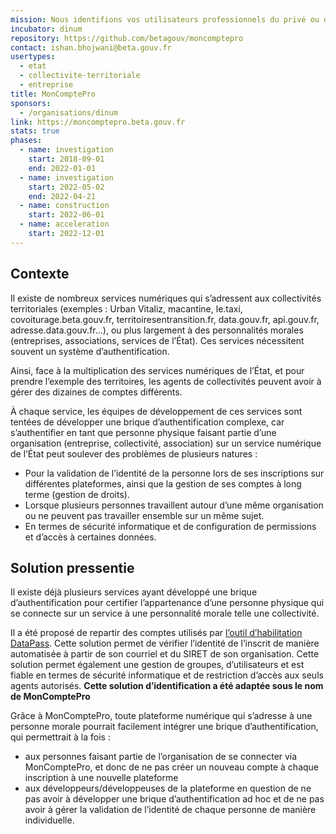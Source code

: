 ```yaml
---
mission: Nous identifions vos utilisateurs professionnels du privé ou du public.
incubator: dinum
repository: https://github.com/betagouv/moncomptepro
contact: ishan.bhojwani@beta.gouv.fr
usertypes:
  - etat
  - collectivite-territoriale
  - entreprise
title: MonComptePro
sponsors:
  - /organisations/dinum
link: https://moncomptepro.beta.gouv.fr
stats: true
phases:
  - name: investigation
    start: 2018-09-01
    end: 2022-01-01
  - name: investigation
    start: 2022-05-02
    end: 2022-04-21
  - name: construction
    start: 2022-06-01
  - name: acceleration
    start: 2022-12-01
---
```


## Contexte

Il existe de nombreux services numériques qui s’adressent aux collectivités territoriales (exemples : Urban Vitaliz, macantine, le.taxi, covoiturage.beta.gouv.fr, territoiresentransition.fr, data.gouv.fr, api.gouv.fr, adresse.data.gouv.fr...), ou plus largement à des personnalités morales (entreprises, associations, services de l’État). Ces services nécessitent souvent un système d’authentification.

Ainsi, face à la multiplication des services numériques de l’État, et pour prendre l’exemple des territoires, les agents de collectivités peuvent avoir à gérer des dizaines de comptes différents.

À chaque service, les équipes de développement de ces services sont tentées de développer une brique d’authentification complexe, car s’authentifier en tant que personne physique faisant partie d’une organisation (entreprise, collectivité, association) sur un service numérique de l’État peut soulever des problèmes de plusieurs natures :
- Pour la validation de l’identité de la personne lors de ses inscriptions sur différentes plateformes, ainsi que la gestion de ses comptes à long terme (gestion de droits).
- Lorsque plusieurs personnes travaillent autour d’une même organisation ou ne peuvent pas travailler ensemble sur un même sujet.
- En termes de sécurité informatique et de configuration de permissions et d’accès à certaines données.

## Solution pressentie

Il existe déjà plusieurs services ayant développé une brique d’authentification pour certifier l’appartenance d’une personne physique qui se connecte sur un service à une personnalité morale telle une collectivité.

Il a été proposé de repartir des comptes utilisés par [l’outil d’habilitation DataPass](https://beta.gouv.fr/startups/datapass). Cette solution permet de vérifier l’identité de l’inscrit de manière automatisée à partir de son courriel et du SIRET de son organisation. Cette solution permet également une gestion de groupes, d’utilisateurs et est fiable en termes de sécurité informatique et de restriction d’accès aux seuls agents autorisés. **Cette solution d’identification a été adaptée sous le nom de MonComptePro**

Grâce à MonComptePro, toute plateforme numérique qui s’adresse à une personne morale pourrait facilement intégrer une brique d’authentification, qui permettrait à la fois :
- aux personnes faisant partie de l’organisation de se connecter via MonComptePro, et donc de ne pas créer un nouveau compte à chaque inscription à une nouvelle plateforme
- aux développeurs/développeuses de la plateforme en question de ne pas avoir à développer une brique d’authentification ad hoc et de ne pas avoir à gérer la validation de l’identité de chaque personne de manière individuelle.
